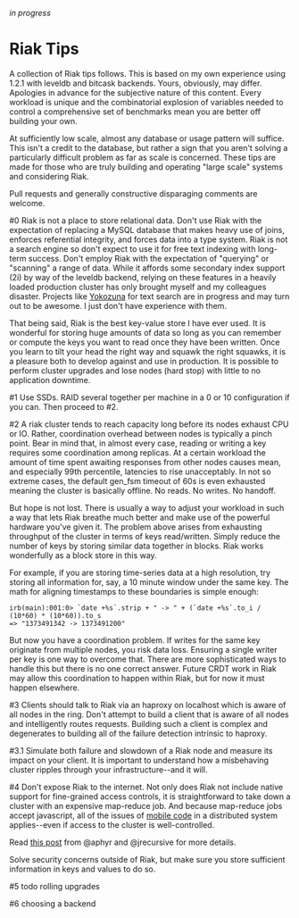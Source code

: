 _in progress_

# Riak Tips

A collection of Riak tips follows. This is based on my own experience using 1.2.1 with leveldb and bitcask backends. Yours, obviously, may differ. Apologies in advance for the subjective nature of this content. Every workload is unique and the combinatorial explosion of variables needed to control a comprehensive set of benchmarks mean you are better off building your own.

At sufficiently low scale, almost any database or usage pattern will suffice. This isn't a credit to the database, but rather a sign that you aren't solving a particularly difficult problem as far as scale is concerned. These tips are made for those who are truly building and operating "large scale" systems and considering Riak.

Pull requests and generally constructive disparaging comments are welcome.

#0
Riak is not a place to store relational data. Don't use Riak with the expectation of replacing a MySQL database that makes heavy use of joins, enforces referential integrity, and forces data into a type system. Riak is not a search engine so don't expect to use it for free text indexing with long-term success. Don't employ Riak with the expectation of "querying" or "scanning" a range of data. While it affords some secondary index support (2i) by way of the leveldb backend, relying on these features in a heavily loaded production cluster has only brought myself and my colleagues disaster. Projects like [Yokozuna](https://github.com/basho/yokozuna) for text search are in progress and may turn out to be awesome. I just don't have experience with them.

That being said, Riak is the best key-value store I have ever used. It is wonderful for storing huge amounts of data so long as you can remember or compute the keys you want to read once they have been written. Once you learn to tilt your head the right way and squawk the right squawks, it is a pleasure both to develop against and use in production. It is possible to perform cluster upgrades and lose nodes (hard stop) with little to no application downtime.

#1
Use SSDs. RAID several together per machine in a 0 or 10 configuration if you can. Then proceed to #2.

#2
A riak cluster tends to reach capacity long before its nodes exhaust CPU or IO. Rather, coordination overhead between nodes is typically a pinch point. Bear in mind that, in almost every case, reading or writing a key requires some coordination among replicas. At a certain workload the amount of time spent awaiting responses from other nodes causes mean, and especially 99th percentile, latencies to rise unacceptably. In not so extreme cases, the default gen_fsm timeout of 60s is even exhausted meaning the cluster is basically offline. No reads. No writes. No handoff. 

But hope is not lost. There is usually a way to adjust your workload in such a way that lets Riak breathe much better and make use of the powerful hardware you've given it. The problem above arises from exhausting throughput of the cluster in terms of keys read/written. Simply reduce the number of keys by storing similar data together in blocks. Riak works wonderfully as a block store in this way.

For example, if you are storing time-series data at a high resolution, try storing all information for, say, a 10 minute window under the same key. The math for aligning timestamps to these boundaries is simple enough:

```
irb(main):001:0> `date +%s`.strip + " -> " + (`date +%s`.to_i / (10*60) * (10*60)).to_s
=> "1373491342 -> 1373491200"
```

But now you have a coordination problem. If writes for the same key originate from multiple nodes, you risk data loss. Ensuring a single writer per key is one way to overcome that. There are more sophisticated ways to handle this but there is no one correct answer. Future CRDT work in Riak may allow this coordination to happen within Riak, but for now it must happen elsewhere.

#3
Clients should talk to Riak via an haproxy on localhost which is aware of all nodes in the ring. Don't attempt to build a client that is aware of all nodes and intelligently routes requests. Building such a client is complex and degenerates to building all of the failure detection intrinsic to haproxy.

#3.1
Simulate both failure and slowdown of a Riak node and measure its impact on your client. It is important to understand how a misbehaving cluster ripples through your infrastructure--and it will.

#4
Don't expose Riak to the internet. Not only does Riak not include native support for fine-grained access controls, it is straightforward to take down a cluster with an expensive map-reduce job. And because map-reduce jobs accept javascript, all of the issues of [mobile code](http://en.wikipedia.org/wiki/Mobile_code) in a distributed system applies--even if access to the cluster is well-controlled.

Read [this post](http://aphyr.com/posts/224-do-not-expose-riak-to-the-internet) from @aphyr and @jrecursive for more details.

Solve security concerns outside of Riak, but make sure you store sufficient information in keys and values to do so.

#5 todo rolling upgrades

#6 choosing a backend


